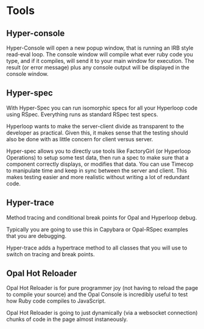 # Tools

## Hyper-console

Hyper-Console will open a new popup window, that is running an IRB style read-eval loop. The console window will compile what ever ruby code you type, and if it compiles, will send it to your main window for execution. The result (or error message) plus any console output will be displayed in the console window.

## Hyper-spec

With Hyper-Spec you can run isomorphic specs for all your Hyperloop code using RSpec. Everything runs as standard RSpec test specs.

Hyperloop wants to make the server-client divide as transparent to the developer as practical. Given this, it makes sense that the testing should also be done with as little concern for client versus server.

Hyper-spec allows you to directly use tools like FactoryGirl (or Hyperloop Operations) to setup some test data, then run a spec to make sure that a component correctly displays, or modifies that data. You can use Timecop to manipulate time and keep in sync between the server and client. This makes testing easier and more realistic without writing a lot of redundant code.

## Hyper-trace

Method tracing and conditional break points for Opal and Hyperloop debug.

Typically you are going to use this in Capybara or Opal-RSpec examples that you are debugging.

Hyper-trace adds a hypertrace method to all classes that you will use to switch on tracing and break points.

## Opal Hot Reloader

Opal Hot Reloader is for pure programmer joy (not having to reload the page to compile your source) and the Opal Console is incredibly useful to test how Ruby code compiles to JavaScript.

Opal Hot Reloader is going to just dynamically (via a websocket connection) chunks of code in the page almost instaneously.
